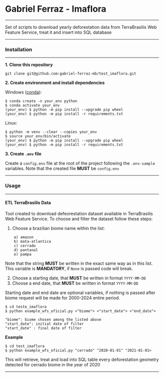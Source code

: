# Gabriel Ferraz - Imaflora
---

Set of scripts to download yearly deforestation data from TerraBrasilis Web Feature Service, treat it and insert into SQL database

---
### Installation
---

__1. Clone this repository__
```
git clone git@github.com:gabriel-ferraz-mb/test_imaflora.git
```

__2. Create environment and install dependencies__

Windows ([conda](https://docs.conda.io/projects/conda/en/latest/user-guide/install/windows.html)):
```
$ conda create -n your_env python
$ conda activate your_env
(your_env) $ python -m pip install --upgrade pip wheel
(your_env) $ python -m pip install -r requirements.txt
```

Linux:
```
$ python -m venv --clear --copies your_env
$ source your_env/bin/activate
(your_env) $ python -m pip install --upgrade pip wheel
(your_env) $ python -m pip install -r requirements.txt
```

__3. Create `.env` file__

Create a `config.env` file at the root of the project following the `.env-sample` variables.
Note that the created file __MUST__ be `config.env`

---
### Usage
---

#### ETL TerraBrasilis Data

Tool created to download defeorestation dataset available in TerraBrasilis Web Feature Service. To choose and filter the dataset follow these steps:

1. Choose a brazilian biome name within the list:
```
    a) amazon
    b) mata-atlantica
    c) cerrado
    d) pantanal
    e) pampa
```   
Note that the string __MUST__ be written in the exact same way as in this list. This variable is __MANDATORY__, if `None` is passed code will break.

2. Choose a starting date, that __MUST__ be written in format `YYYY-MM-DD`
3. Choose a end date, that __MUST__ be written in format `YYYY-MM-DD`

Starting date and end date are optional variables, if nothing is passed after biome request will be made for 2000-2024 entire period. 

```
$ cd teste_imaflora
$ python example_wfs_oficial.py <"biome"> <"start_date"> <"end_date">

"biome": biome chosen among the listed above
"start_date": initial date of filter
"start_date" : final date of filter

```

__Example__
```
$ cd test_imaflora
$ python example_wfs_oficial.py "cerrado" "2020-01-01" "2021-01-01>
```
This will retrieve, treat and load into SQL table every deforestation geometry detected for cerrado biome in the year of 2020

---
